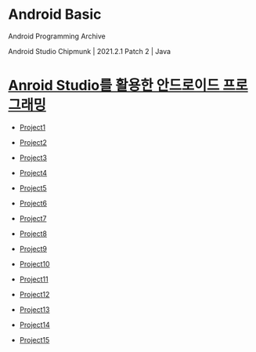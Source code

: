# Android Basic

Android Programming Archive

Android Studio Chipmunk | 2021.2.1 Patch 2 | Java

# [Anroid Studio를 활용한 안드로이드 프로그래밍](https://www.aladin.co.kr/shop/UsedShop/wuseditemall.aspx?ItemId=260275087)

* [Project1](https://github.com/youuungh/Android_Basic/tree/master/Chap01)

* [Project2](https://github.com/youuungh/Android_Basic/tree/master/Chap02)

* [Project3](https://github.com/youuungh/Android_Basic/tree/master/Chap03)

* [Project4](https://github.com/youuungh/Android_Basic/tree/master/Chap04)

* [Project5](https://github.com/youuungh/Android_Basic/tree/master/Chap05)

* [Project6](https://github.com/youuungh/Android_Basic/tree/master/Chap06)

* [Project7](https://github.com/youuungh/Android_Basic/tree/master/Chap07)

* [Project8](https://github.com/youuungh/Android_Basic/tree/master/Chap08)

* [Project9](https://github.com/youuungh/Android_Basic/tree/master/Chap09)

* [Project10](https://github.com/youuungh/Android_Basic/tree/master/Chap10)

* [Project11](https://github.com/youuungh/Android_Basic/tree/master/Chap11)

* [Project12](https://github.com/youuungh/Android_Basic/tree/master/Chap12)

* [Project13](https://github.com/youuungh/Android_Basic/tree/master/Chap13)

* [Project14](https://github.com/youuungh/Android_Basic/tree/master/Chap14)

* [Project15](https://github.com/youuungh/Android_Basic/tree/master/Chap15)
